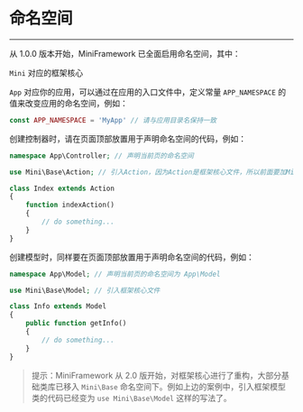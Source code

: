 # 命名空间

---

从 1.0.0 版本开始，MiniFramework 已全面启用命名空间，其中：

`Mini` 对应的框架核心

`App` 对应你的应用，可以通过在应用的入口文件中，定义常量 `APP_NAMESPACE` 的值来改变应用的命名空间，例如：

```php
const APP_NAMESPACE = 'MyApp' // 请与应用目录名保持一致
```

创建控制器时，请在页面顶部放置用于声明命名空间的代码，例如：

```php
namespace App\Controller; // 声明当前页的命名空间

use Mini\Base\Action; // 引入Action，因为Action是框架核心文件，所以前面要加Mini\

class Index extends Action
{
    function indexAction()
    {
        // do something...
    }
}
```

创建模型时，同样要在页面顶部放置用于声明命名空间的代码，例如：

```php
namespace App\Model; // 声明当前页的命名空间为 App\Model

use Mini\Base\Model; // 引入框架核心文件

class Info extends Model
{
    public function getInfo()
    {
        // do something...
    }
}
```

> 提示：MiniFramework 从 2.0 版开始，对框架核心进行了重构，大部分基础类库已移入 `Mini\Base` 命名空间下。例如上边的案例中，引入框架模型类的代码已经变为 `use Mini\Base\Model` 这样的写法了。



